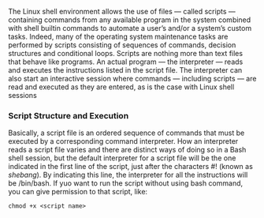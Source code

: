 The Linux shell environment allows the use of files — called scripts — containing commands from
any available program in the system combined with shell builtin commands to automate a user’s
and/or a system’s custom tasks. Indeed, many of the operating system maintenance tasks are
performed by scripts consisting of sequences of commands, decision structures and conditional
loops.
Scripts are nothing more than text files that behave like programs. An actual program — the
interpreter — reads and executes the instructions listed in the script file. The interpreter can also
start an interactive session where commands — including scripts — are read and executed as they
are entered, as is the case with Linux shell sessions

### Script Structure and Execution
Basically, a script file is an ordered sequence of commands that must be executed by a
corresponding command interpreter. How an interpreter reads a script file varies and there are
distinct ways of doing so in a Bash shell session, but the default interpreter for a script file will be
the one indicated in the first line of the script, just after the characters #! (known as *shebang*). By indicating this line, the interpreter for all the instructions will be /bin/bash. 
If yuo want to run the script without using bash command, you can give permission to that script, like:
```
chmod +x <script name>
```
